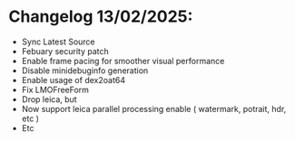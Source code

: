 # Changelog 13/02/2025: 
- Sync Latest Source 
- Febuary security patch
- Enable frame pacing for smoother visual performance
- Disable minidebuginfo generation
- Enable usage of dex2oat64
- Fix LMOFreeForm
- Drop leica, but
- Now support leica parallel processing enable ( watermark, potrait, hdr, etc )
- Etc